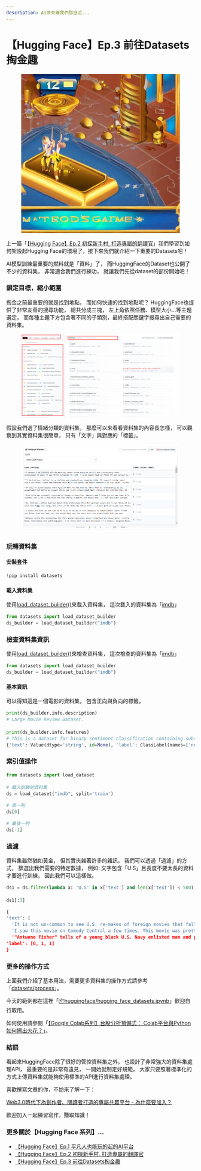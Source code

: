 ```yaml
---
description: AI原來離我們那麼近...
---
```


# 【Hugging Face】Ep.3 前往Datasets掏金趣

<figure><img src="../.gitbook/assets/下載 (6).jpg" alt=""><figcaption></figcaption></figure>



上一篇「[【Hugging Face】Ep.2 初探新手村, 打造專屬的翻譯官](https://vocus.cc/article/64a013ecfd89780001601391)」我們學習到如何架設起Hugging Face的環境了，接下來我們就介紹一下重要的Datasets吧！



AI模型訓練最重要的燃料就是「資料」了， 而HuggingFace的Dataset也公開了不少的資料集， 非常適合我們進行練功， 就讓我們先從dataset的部份開始吧！

### 鎖定目標，縮小範圍

掏金之前最重要的就是找到地點， 而如何快速的找到地點呢？ HuggingFace也提供了非常友善的搜尋功能， 總共分成三塊， 左上角依照任務、模型大小…等主題選定， 而每種主題下方包含著不同的子類別，最終搭配關鍵字搜尋出自己需要的資料集。

<figure><img src="../.gitbook/assets/搜尋資料集.png" alt=""><figcaption></figcaption></figure>

假設我們選了情緒分類的資料集， 那麼可以來看看資料集的內容長怎樣， 可以觀察到其實資料集很簡單， 只有「文字」與對應的「標籤」。

<figure><img src="../.gitbook/assets/俯瞰資料集.png" alt=""><figcaption></figcaption></figure>

### 玩轉資料集

#### 安裝套件

```python
!pip install datasets
```

#### 載入資料集

使用[load\_dataset\_builder()](https://huggingface.co/docs/datasets/v2.13.1/en/package\_reference/loading\_methods#datasets.load\_dataset\_builder)來載入資料集， 這次載入的資料集為「[imdb](https://huggingface.co/datasets/imdb)」

```python
from datasets import load_dataset_builder
ds_builder = load_dataset_builder("imdb")
```

### 檢查資料集資訊

使用[load\_dataset\_builder()](https://huggingface.co/docs/datasets/v2.13.1/en/package\_reference/loading\_methods#datasets.load\_dataset\_builder)來檢查資料集， 這次檢查的資料集為「[imdb](https://huggingface.co/datasets/imdb)」

```python
from datasets import load_dataset_builder
ds_builder = load_dataset_builder("imdb")
```

#### 基本資訊

可以得知這是一個電影的資料集， 包含正向與負向的標籤。

```python
print(ds_builder.info.description)
# Large Movie Review Dataset.

print(ds_builder.info.features)
# This is a dataset for binary sentiment classification containing substantially more data than previous benchmark datasets. We provide a set of 25,000 highly polar movie reviews for training, and 25,000 for testing. There is additional unlabeled data for use as well.
{'text': Value(dtype='string', id=None), 'label': ClassLabel(names=['neg', 'pos'], id=None)}
```

### 索引值操作

```python
from datasets import load_dataset

# 載入訓練的資料集
ds = load_dataset("imdb", split='train')
```

```python
# 第一列
ds[0]
```

```python
# 最後一列
ds[-1]
```

### 過濾

資料集雖然猶如黃金， 但其實夾雜著許多的雜訊， 我們可以透過「過濾」的方式， 篩選出我們需要的特定數據， 例如: 文字包含「U.S」且長度不要太長的資料才要進行訓練， 因此我們可以這樣做。

```python
ds1 = ds.filter(lambda x: 'U.S' in x['text'] and len(x['text']) < 500)

ds1[:3]
```

```python
{
'text': [
  'It is not un-common to see U.S. re-makes of foreign movies that fall flat on their face, but here is the flip side!!! This is an awful re-make of the U.S. movie "Wide Awake" by the British!<br /><br />"Wide Awake" is strange but entertaining and funny! "Liam" on the other hand is just strange. I must give credit to "Liam" for one thing, and that is making it clear that I made the right choice in changing my religion!',
  'I saw this movie on Comedy Central a few times. This movie was pretty good. It\\'s an interesting adventure with the life of Sunny Davis, who is arranged to marry the king of Ohtar, so that the U.S. can get an army base there to balance power in the Middle East. Some good jokes, including "Sunnygate." I also just loved the ending theme. It gave me great political spirit. Ten out of ten was my rating for this movie.',
  '"Antwone Fisher" tells of a young black U.S. Navy enlisted man and product of childhood abuse and neglect (Luke) whose hostility toward others gets him a stint with the base shrink (Washington) leading to introspection, self appraisal, and a return to his roots. Pat, sanitized, and sentimental, "Antwone Fisher" is a solid feel-good flick about the reconciliation of past regrets and closure. Good old Hollywood style entertainment family values entertainment with just a hint of corn. (B)'],
'label': [0, 1, 1]
}
```

### 更多的操作方式

上面我們介紹了基本用法，需要更多資料集的操作方式請參考「[datasets/process](https://huggingface.co/docs/datasets/process)」。



今天的範例都在這裡「[📦](https://github.com/weihanchen/google-colab-python-learn/blob/main/jupyter-examples/spacy\_1.ipynb)[huggingface/hugging\_face\_datasets.ipynb](https://github.com/weihanchen/google-colab-python-learn/blob/main/jupyter-examples/huggingface/hugging\_face\_datasets.ipynb)」歡迎自行取用。

如何使用請參閱「[【Google Colab系列】台股分析預備式： Colab平台與Python如何擦出火花？](https://www.potatomedia.co/s/aNLHZe3S)」。

### 結語

看起來HuggingFace除了很好的管控資料集之外， 也設計了非常強大的資料集處理API， 最重要的是非常有遠見， 一開始就制定好規範， 大家只要照著標準化的方式上傳資料集就能夠使用標準的API進行資料集處理。



喜歡撰寫文章的你，不妨來了解一下：

[Web3.0時代下為創作者、閱讀者打造的專屬共贏平台 - 為什麼要加入？](https://www.potatomedia.co/s/2PmFxsq)

歡迎加入一起練習寫作，賺取知識！



### 更多關於【Hugging Face 系列】…

* [【Hugging Face】Ep.1 平凡人也能玩的起的AI平台](https://vocus.cc/article/649d7961fd89780001b63b0a)
* [【Hugging Face】Ep.2 初探新手村, 打造專屬的翻譯官](https://vocus.cc/article/64a013ecfd89780001601391)
* [【Hugging Face】Ep.3 前往Datasets掏金趣](https://vocus.cc/article/64a2c62afd897800018a8185)
